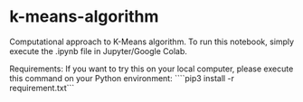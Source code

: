 # k-means-algorithm
Computational approach to K-Means algorithm. To run this notebook, simply execute the .ipynb file in Jupyter/Google Colab.

Requirements:
If you want to try this on your local computer, please execute this command on your Python environment:
````pip3 install -r requirement.txt```

